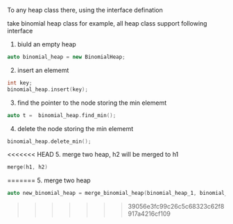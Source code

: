 To any heap class there, using the interface defination

take binomial heap class for example, all heap class support following interface

1. biuld an empty heap

```C++
auto binomial_heap = new BinomialHeap;
```

2. insert an elememt

```C++
int key;
binomial_heap.insert(key);
```

3. find the pointer to the node storing the min elememt

```C++
auto t =  binomial_heap.find_min();
```

4. delete the node storing the min elememt

```C++
binomial_heap.delete_min();
```

<<<<<<< HEAD
5. merge two heap, h2 will be merged to h1

```C++
merge(h1, h2)
```
=======
5. merge two heap

```C++
auto new_binomial_heap = merge_binomial_heap(binomial_heap_1, binomial_heap_2);
```
>>>>>>> 39056e3fc99c26c5c68323c62f8917a4216cf109
